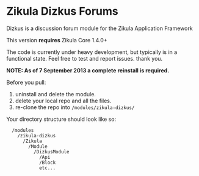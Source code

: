Zikula Dizkus Forums
====================

Dizkus is a discussion forum module for the Zikula Application Framework

This version **requires** Zikula Core 1.4.0+

The code is currently under heavy development, but typically is in a functional
state. Feel free to test and report issues. thank you.

**NOTE: As of 7 September 2013 a complete reinstall is required.**

Before you pull:

  1. uninstall and delete the module.
  2. delete your local repo and all the files.
  3. re-clone the repo into `/modules/zikula-dizkus/`

Your directory structure should look like so:

```
  /modules
    /zikula-dizkus
      /Zikula
        /Module
          /DizkusModule
            /Api
            /Block
            etc...
```
